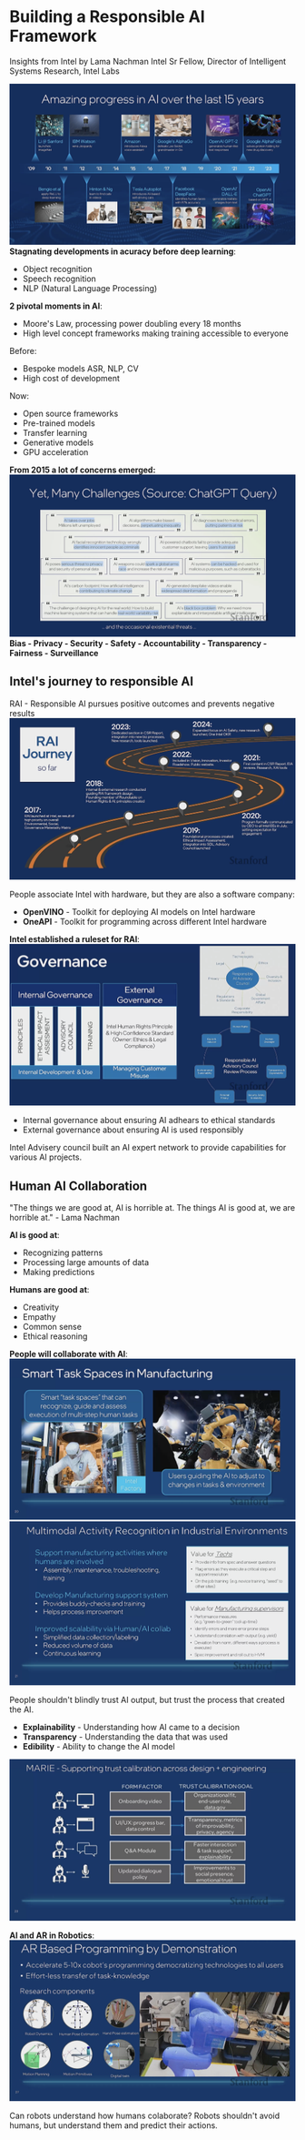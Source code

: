 # Building a Responsible Al Framework
Insights from Intel by Lama Nachman 
Intel Sr Fellow, Director of Intelligent Systems Research, Intel Labs

![AI Progress over the last 15 years](4-images/ai-progress-09-23.png)
**Stagnating developments in acuracy before deep learning**:
- Object recognition
- Speech recognition
- NLP (Natural Language Processing)

**2 pivotal moments in AI**:
- Moore's Law, processing power doubling every 18 months
- High level concept frameworks making training accessible to everyone

Before:
- Bespoke models ASR, NLP, CV
- High cost of development

Now:
- Open source frameworks
- Pre-trained models
- Transfer learning
- Generative models
- GPU acceleration

**From 2015 a lot of concerns emerged:**
![Ethical Concerns of AI](4-images/ai-concerns.png)
**Bias - Privacy - Security - Safety - Accountability - Transparency - Fairness - Surveillance**

## Intel's journey to responsible AI
RAI - Responsible AI pursues positive outcomes and prevents negative results
![RAI Journey so far](4-images/rai-journey.png)

People associate Intel with hardware, but they are also a software company:
- **OpenVINO** - Toolkit for deploying AI models on Intel hardware
- **OneAPI** - Toolkit for programming across different Intel hardware

**Intel established a ruleset for RAI**:
![Intel's RAI Ruleset](4-images/rai-governance.png)
- Internal governance about ensuring AI adhears to ethical standards
- External governance about ensuring AI is used responsibly

Intel Advisery council built an AI expert network to provide capabilities for various AI projects. 

## Human Al Collaboration
"The things we are good at, AI is horrible at. The things AI is good at, we are horrible at." - Lama Nachman

**AI is good at**:
- Recognizing patterns
- Processing large amounts of data
- Making predictions

**Humans are good at**:
- Creativity
- Empathy
- Common sense
- Ethical reasoning

**People will collaborate with AI**:
![Smart Task Spaces in Manufacturing](4-images/human-ai-manufacturing.png)
![Multimodal Activity Recognition in Industrial Environments](4-images/multimodal-industry.png)

People shouldn't blindly trust AI output, but trust the process that created the AI.
- **Explainability** - Understanding how AI came to a decision
- **Transparency** - Understanding the data that was used
- **Edibility** - Ability to change the AI model

![MARIE - Supporting trust calibration across design + engineering](4-images/ai-trust-calibration.png)

**AI and AR in Robotics**:
![AR Based Programming by Demonstration](4-images/ar-robot-programming.png)

Can robots understand how humans colaborate?
Robots shouldn't avoid humans, but understand them and predict their actions.